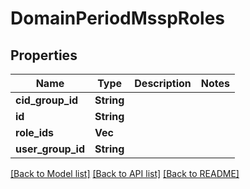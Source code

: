 # DomainPeriodMsspRoles

## Properties

Name | Type | Description | Notes
------------ | ------------- | ------------- | -------------
**cid_group_id** | **String** |  |
**id** | **String** |  |
**role_ids** | **Vec<String>** |  |
**user_group_id** | **String** |  |

[[Back to Model list]](../README.md#documentation-for-models) [[Back to API list]](../README.md#documentation-for-api-endpoints) [[Back to README]](../README.md)
